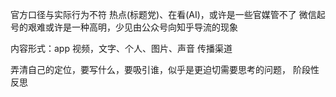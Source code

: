 
官方口径与实际行为不符 热点(标题党)、在看(AI)，或许是一些官媒管不了
微信起号的艰难或许是一种高明，少见由公众号向知乎导流的现象


内容形式：app 视频，文字、个人、图片、声音
传播渠道



弄清自己的定位，要写什么，要吸引谁，似乎是更迫切需要思考的问题，
阶段性反思


